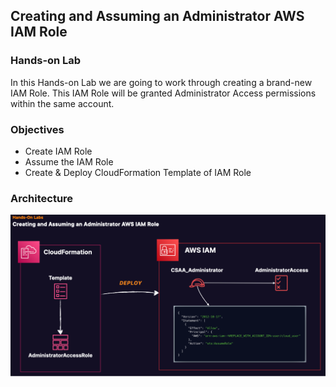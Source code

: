 ## Creating and Assuming an Administrator AWS IAM Role

### Hands-on Lab

In this Hands-on Lab we are going to work through creating a brand-new IAM Role. This IAM Role will be granted Administrator Access permissions within the same account.

### Objectives

- Create IAM Role
-	Assume the IAM Role
-	Create & Deploy CloudFormation Template of IAM Role

### Architecture
![alt text](https://github.com/TristanLinoD/AWS/blob/main/CreatingAndAssumingAdministratorRole/Architectures/CreatingandAssumingAdministratorAWSIAMRole.png)
